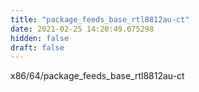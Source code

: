 ```yaml
---
title: "package_feeds_base_rtl8812au-ct"
date: 2021-02-25 14:20:49.075298
hidden: false
draft: false
---
```


x86/64/package_feeds_base_rtl8812au-ct

